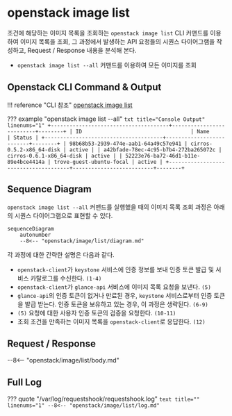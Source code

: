 # openstack image list

조건에 해당하는 이미지 목록을 조회하는 `openstack image list` CLI 커맨드를 이용하여 이미지 목록을 조회, 그 과정에서 발생하는 API 요청들의 시퀀스 다이어그램을 작성하고, Request / Response 내용을 분석해 본다.  

* `openstack image list --all` 커맨드를 이용하여 모든 이미지를 조회  

## Openstack CLI Command & Output

!!! reference "CLI 참조"
    [openstack image list](https://docs.openstack.org/python-openstackclient/zed/cli/command-objects/image-v2.html#image-list)

??? example "openstack image list --all"
    ``` txt title="Console Output" linenums="1"
    +--------------------------------------+--------------------------+--------+
    | ID                                   | Name                     | Status |
    +--------------------------------------+--------------------------+--------+
    | 98b68b53-2939-474e-aab1-64a49c57e941 | cirros-0.5.2-x86_64-disk | active |
    | a42bfade-78ec-4c95-b7b4-272ba265072c | cirros-0.6.1-x86_64-disk | active |
    | 52223e76-ba72-46d1-b11e-89e4bce4414a | trove-guest-ubuntu-focal | active |
    +--------------------------------------+--------------------------+--------+
    ```


## Sequence Diagram

`openstack image list --all` 커맨드를 실행했을 때의 이미지 목록 조회 과정은 아래의 시퀀스 다이어그램으로 표현할 수 있다.  

``` mermaid
sequenceDiagram
    autonumber
    --8<-- "openstack/image/list/diagram.md"
```

각 과정에 대한 간략한 설명은 다음과 같다.   

* `openstack-client`가 `keystone` 서비스에 인증 정보를 보내 인증 토큰 발급 및 서비스 카탈로그를 수신한다. `(1-4)`
* `openstack-client`가 `glance-api` 서비스에 이미지 목록 요청을 보낸다. `(5)`
* `glance-api`의 인증 토큰이 없거나 만료된 경우, `keystone` 서비스로부터 인증 토큰을 발급 받는다. 인증 토큰을 보유하고 있는 경우, 이 과정은 생략된다. `(6-9)`  
* `(5)` 요청에 대한 사용자 인증 토큰의 검증을 요청한다. `(10-11)`
* 조회 조건을 만족하는 이미지 목록을 `openstack-client`로 응답한다. `(12)`

## Request / Response

--8<-- "openstack/image/list/body.md"

## Full Log

??? quote "/var/log/requestshook/requestshook.log"
    ``` text title="" linenums="1"
    --8<-- "openstack/image/list/log.md"
    ```
